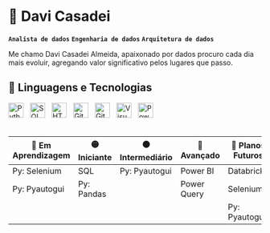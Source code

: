 # 🚀 Davi Casadei

**`Analista de dados`** 
**`Engenharia de dados`**
**`Arquitetura de dados`**

Me chamo Davi Casadei Almeida, apaixonado por dados procuro cada dia mais evoluir, agregando valor significativo pelos lugares que passo. 

## 🤖 Linguagens e Tecnologias



<img 
    align="left" 
    alt="Python" 
    title="Python"
    width="30px" 
    style="padding-right: 10px;" 
    src="https://cdn.jsdelivr.net/gh/devicons/devicon@latest/icons/python/python-original.svg" 
/>
<img 
    align="left" 
    alt="SQL" 
    title="SQL"
    width="30px" 
    style="padding-right: 10px;" 
    src="https://cdn.jsdelivr.net/gh/devicons/devicon@latest/icons/azuresqldatabase/azuresqldatabase-original.svg" 
/>
<img 
    align="left" 
    alt="HTML"
    title="HTML" 
    width="30px" 
    style="padding-right: 10px;" 
    src="https://cdn.jsdelivr.net/gh/devicons/devicon@latest/icons/html5/html5-original.svg" 
/> 
<img 
    align="left" 
    alt="Git" 
    title="Git"
    width="30px" 
    style="padding-right: 10px;" 
    src="https://cdn.jsdelivr.net/gh/devicons/devicon@latest/icons/git/git-original.svg" 
/>
<img 
    align="left" 
    alt="GitHub" 
    title="GitHub"
    width="30px" 
    style="padding-right: 10px;" 
    src="https://cdn.jsdelivr.net/gh/devicons/devicon@latest/icons/github/github-original.svg" 
/>
<img 
    align="left" 
    alt="VisualStudio" 
    title="VisualStudio"
    width="30px" 
    style="padding-right: 10px;" 
    src="https://cdn.jsdelivr.net/gh/devicons/devicon@latest/icons/visualstudio/visualstudio-original.svg" 
/>
<img 
    align="left" 
    alt="Power BI" 
    title="Power BI"
    width="30px" 
    style="padding-right: 10px;" 
    src="https://img.icons8.com/color/48/000000/power-bi.png" width="30px" 
/>

<br/>
<br/>
<br/>

<div align="left">

| 🌱 Em Aprendizagem | 🟡 Iniciante | 🟠 Intermediário | 🔴 Avançado | 🔭 Planos Futuros |
|--------------------|--------------|------------------|-------------|-----------|
| Py: Selenium | SQL | Py: Pyautogui | Power BI | Databricks |
| Py: Pyautogui | Py: Pandas |  | Power Query | Selenium |
|  |  |  |  | Py: Pyautogui |

</div>
